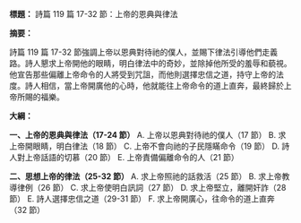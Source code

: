 **標題：** 詩篇 119 篇 17-32 節：上帝的恩典與律法

**摘要：**

詩篇 119 篇 17-32 節強調上帝以恩典對待祂的僕人，並賜下律法引導他們走義路。詩人懇求上帝開他的眼睛，明白律法中的奇妙，並除掉他所受的羞辱和藐視。他宣告那些偏離上帝命令的人將受到咒詛，而他則選擇忠信之道，持守上帝的法度。詩人相信，當上帝開廣他的心時，他就能往上帝命令的道上直奔，最終歸於上帝所賜的福樂。

**大綱：**

**一、上帝的恩典與律法（17-24 節）**
    A. 上帝以恩典對待祂的僕人（17 節）
    B. 求上帝開眼睛，明白律法（18 節）
    C. 上帝不會向祂的子民隱瞞命令（19 節）
    D. 詩人對上帝話語的切慕（20 節）
    E. 上帝責備偏離命令的人（21 節）

**二、思想上帝的律法（25-32 節）**
    A. 求上帝照祂的話救活（25 節）
    B. 求上帝教導律例（26 節）
    C. 求上帝使明白訊詞（27 節）
    D. 求上帝堅立，離開奸詐（28 節）
    E. 詩人選擇忠信之道（29-31 節）
    F. 求上帝開廣心，往命令的道上直奔（32 節）
